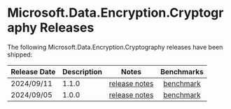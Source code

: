 # Microsoft.Data.Encryption.Cryptography Releases

The following Microsoft.Data.Encryption.Cryptography releases have been shipped:

| Release Date | Description | Notes | Benchmarks |
| :-- | :-- | :--: | :--: |
| 2024/09/11 | 1.1.0 | [release notes](1.1.0-release.md) | [benchmark](1.1.0-benchmark.md) | |
| 2024/09/05 | 1.0.0 | [release notes](1.0.0-release.md) | [benchmark](1.0.0-benchmark.md) | |


